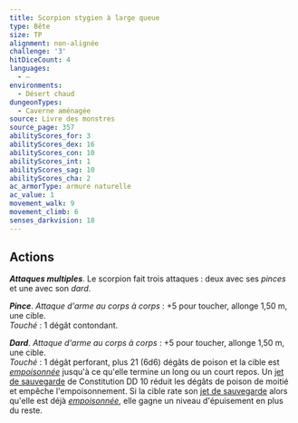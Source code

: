 ```yaml
---
title: Scorpion stygien à large queue
type: Bête
size: TP
alignment: non-alignée
challenge: '3'
hitDiceCount: 4
languages:
  - —
environments:
  - Désert chaud
dungeonTypes:
  - Caverne aménagée
source: Livre des monstres
source_page: 357
abilityScores_for: 3
abilityScores_dex: 16
abilityScores_con: 10
abilityScores_int: 1
abilityScores_sag: 10
abilityScores_cha: 2
ac_armorType: armure naturelle
ac_value: 1
movement_walk: 9
movement_climb: 6
senses_darkvision: 18
---
```

## Actions
_**Attaques multiples**_. Le scorpion fait trois attaques : deux avec ses _pinces_ et une avec son _dard_.

_**Pince**_. _Attaque d'arme au corps à corps_ : +5 pour toucher, allonge 1,50 m, une cible.  
_Touché_ : 1 dégât contondant.

_**Dard**_. _Attaque d'arme au corps à corps_ : +5 pour toucher, allonge 1,50 m, une cible.  
_Touché_ : 1 dégât perforant, plus 21 (6d6) dégâts de poison et la cible est [_empoisonnée_](/gerer-la-sante-du-personnage/#empoisonne) jusqu'à ce qu'elle termine un long ou un court repos. Un [jet de sauvegarde](/utiliser-les-caracteristiques/#jets-de-sauvegarde) de Constitution DD 10 réduit les dégâts de poison de moitié et empêche l'empoisonnement. Si la cible rate son [jet de sauvegarde](/utiliser-les-caracteristiques/#jets-de-sauvegarde) alors qu'elle est déjà [_empoisonnée_](/gerer-la-sante-du-personnage/#empoisonne), elle gagne un niveau d'épuisement en plus du reste.

